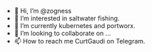 - 👋 Hi, I’m @zogness
- 👀 I’m interested in saltwater fishing.
- 🌱 I’m currently kubernetes and portworx.
- 💞️ I’m looking to collaborate on ...
- 📫 How to reach me CurtGaudi on Telegram.

<!---
zogness/zogness is a ✨ special ✨ repository because its `README.md` (this file) appears on your GitHub profile.
You can click the Preview link to take a look at your changes.
--->
